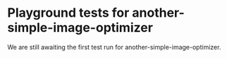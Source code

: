 # Playground tests for another-simple-image-optimizer
We are still awaiting the first test run for another-simple-image-optimizer.
